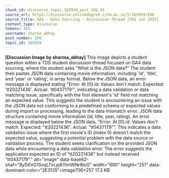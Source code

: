 ```yaml
---
chunk_id: discourse_topic_165959_post_206_01
source_url: https://discourse.onlinedegree.iitm.ac.in/t/165959/206
source_title: GA4 - Data Sourcing - Discussion Thread [TDS Jan 2025]
content_type: discourse
tokens: 363
username: sharma_abhay
post_number: 206
topic_id: 165959
---
```


**[Discussion Image by sharma_abhay]** This image depicts a student question within a TDS student discussion thread focused on GA4 data sourcing, where the student asks "What is the JSON data?" The student then pastes JSON data containing movie information, including 'id', 'title', and 'year' or 'rating', in array format. Below the JSON data, an error message is displayed stating "Error: At [0].id: Values don't match. Expected: 'tt20221436'. Actual: 'tt0437179'", indicating a data validation or data matching issue, specifically with the first element's 'id' field not matching an expected value. This suggests the student is encountering an issue with the JSON data not conforming to a predefined schema or expected values during import or processing, leading to the data mismatch error. JSON data structure containing movie information (id, title, year, rating). An error message is displayed below the JSON data, "Error: At [0].id: Values don't match. Expected: "tt20221436". Actual: "tt0437179"". This indicates a data validation issue where the first movie's ID (index 0) doesn't match the expected value, suggesting a potential problem with the data source or validation process. The student seeks clarification on the provided JSON data while encountering a data validation error. The error suggests the application expected an ID of "tt20221436" but instead received "tt0437179"." alt="image" data-base62-sha1="8yD6VG1SvqLTvLpj6YtmWNr8loG" width="690" height="251" data-dominant-color="2E3135">image706×257 17.3 KB
